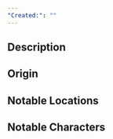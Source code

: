 ```yaml
---
"Created:": ""
---
```

## **Description**

## **Origin**

## **Notable Locations**

## **Notable Characters**

